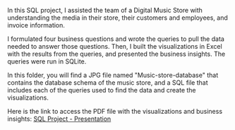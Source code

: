 
In this SQL project, I assisted the team of a Digital Music Store with understanding the media in their store, their customers and employees, and invoice information. 

I formulated four business questions and wrote the queries to pull the data needed to answer those questions. Then, I built the visualizations in Excel with the results from the queries, and presented the business insights. The queries were run in SQLite.

In this folder, you will find a JPG file named "Music-store-database" that contains the database schema of the music store, and a SQL file that includes each of the queries used to find the data and create the visualizations.

Here is the link to access the PDF file with the visualizations and business insights: [SQL Project - Presentation](https://drive.google.com/file/d/1uwwq6zckSlHPJQlGCe_dueC9EeN7GUFH/view?usp=sharing)

